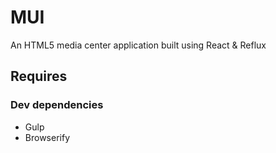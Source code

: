 # MUI

An HTML5 media center application built using React & Reflux

## Requires

### Dev dependencies
- Gulp
- Browserify
